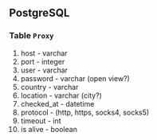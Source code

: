 ## PostgreSQL

### Table `Proxy`
<ol>
    <li> host - varchar</li>
    <li>port - integer</li>
    <li>user - varchar </li>
    <li>password - varchar (open view?)</li>
    <li>country - varchar</li>
    <li>location - varchar (city?)</li>
    <li>checked_at - datetime</li>
    <li>protocol - (http, https, socks4, socks5)</li>
    <li>timeout - int</li>
    <li>is alive - boolean</li>
</ol>
